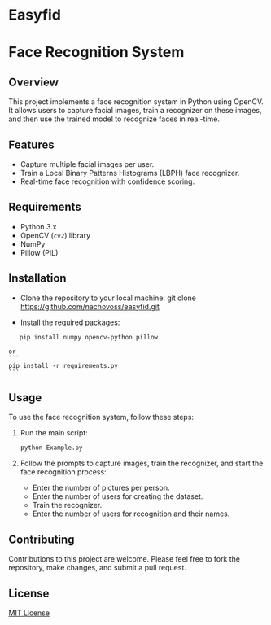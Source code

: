 # Easyfid
# Face Recognition System

## Overview
This project implements a face recognition system in Python using OpenCV. It allows users to capture facial images, train a recognizer on these images, and then use the trained model to recognize faces in real-time. 

## Features
- Capture multiple facial images per user.
- Train a Local Binary Patterns Histograms (LBPH) face recognizer.
- Real-time face recognition with confidence scoring.

## Requirements
- Python 3.x
- OpenCV (`cv2`) library
- NumPy
- Pillow (PIL)

## Installation
- Clone the repository to your local machine:
    git clone https://github.com/nachovoss/easyfid.git

- Install the required packages:
 ```
    pip install numpy opencv-python pillow
```
    or
    ```
    pip install -r requirements.py
    ```


## Usage
To use the face recognition system, follow these steps:

1. Run the main script:
    ```python
    python Example.py
    ```

2. Follow the prompts to capture images, train the recognizer, and start the face recognition process:
    - Enter the number of pictures per person.
    - Enter the number of users for creating the dataset.
    - Train the recognizer.
    - Enter the number of users for recognition and their names.

## Contributing
Contributions to this project are welcome. Please feel free to fork the repository, make changes, and submit a pull request.

## License
[MIT License](LICENSE)
